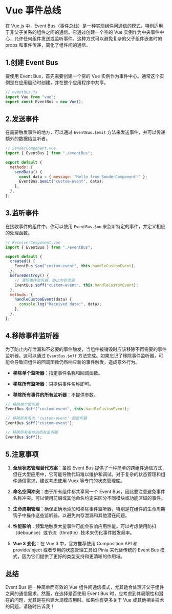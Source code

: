 # Vue 事件总线

在 Vue.js 中，Event Bus（事件总线）是一种实现组件间通信的模式，特别适用于非父子关系的组件之间的通信。它通过创建一个空的 Vue 实例作为中央事件中心，允许任何组件发送或监听事件。这种方式可以避免复杂的父子组件嵌套时的 props 和事件传递，简化了组件间的通信。

## 1.创建 Event Bus

要使用 Event Bus，首先需要创建一个空的 Vue 实例作为事件中心。通常这个实例是在应用启动时创建，并在整个应用程序中共享。

```javascript
// eventBus.js
import Vue from "vue";
export const EventBus = new Vue();
```

## 2.发送事件

在需要触发事件的地方，可以通过 `EventBus.$emit` 方法来发送事件，并可以传递额外的数据给监听者。

```javascript
// SenderComponent.vue
import { EventBus } from "./eventBus";

export default {
  methods: {
    sendData() {
      const data = { message: "Hello from SenderComponent!" };
      EventBus.$emit("custom-event", data);
    },
  },
};
```

## 3.监听事件

在接收事件的组件中，你可以使用 `EventBus.$on` 来监听特定的事件，并定义相应的处理函数。

```javascript
// ReceiverComponent.vue
import { EventBus } from "./eventBus";

export default {
  created() {
    EventBus.$on("custom-event", this.handleCustomEvent);
  },
  beforeDestroy() {
    // 清除事件监听器，防止内存泄漏
    EventBus.$off("custom-event", this.handleCustomEvent);
  },
  methods: {
    handleCustomEvent(data) {
      console.log("Received data:", data);
    },
  },
};
```

## 4.移除事件监听器

为了防止内存泄漏和不必要的事件触发，当组件被销毁时应该移除不再需要的事件监听器。这可以通过 `EventBus.$off` 方法完成。如果忘记了移除事件监听器，可能会导致旧组件的回调函数仍然响应新的事件触发，造成意外行为。

- **移除单个监听器**：指定事件名称和回调函数。
- **移除所有监听器**：只提供事件名称即可。

- **移除所有事件的所有监听器**：不提供参数。

```javascript
// 移除单个监听器
EventBus.$off("custom-event", this.handleCustomEvent);

// 移除所有名为 'custom-event' 的监听器
EventBus.$off("custom-event");

// 移除所有事件的所有监听器
EventBus.$off();
```

## 5.注意事项

1. **全局状态管理替代方案**：虽然 Event Bus 提供了一种简单的跨组件通信方式，但在大型应用中，它可能导致代码难以维护和调试。对于复杂的状态管理和组件通信需求，建议考虑使用 Vuex 等专门的状态管理库。

2. **命名空间冲突**：由于所有组件都共享同一个 Event Bus，因此要注意避免事件名称冲突。可以使用前缀或其他命名约定来区分不同模块或功能区域的事件。

3. **生命周期管理**：确保正确地添加和移除事件监听器，特别是在组件的生命周期钩子中操作这些监听器，以避免内存泄漏和其他潜在问题。

4. **性能影响**：频繁地触发大量事件可能会影响应用性能。可以考虑使用防抖（debounce）或节流（throttle）技术来优化事件触发频率。

5. **Vue 3 变化**：在 Vue 3 中，官方推荐使用 Composition API 和 provide/inject 或者专用的状态管理工具如 Pinia 来代替传统的 Event Bus 模式，因为它们提供了更好的类型支持和更清晰的作用域。

## 总结

Event Bus 是一种简单而有效的 Vue 组件间通信模式，尤其适合处理非父子组件之间的通信需求。然而，在选择是否使用 Event Bus 时，应考虑到其局限性和潜在的问题，尤其是在构建大规模应用时。如果你有更多关于 Vue 或其他相关技术的问题，请随时告诉我！
